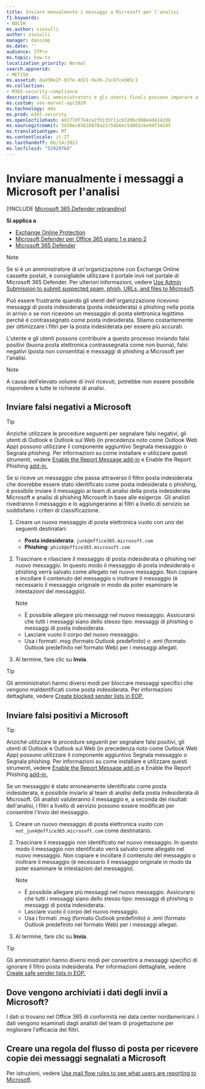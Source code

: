 ```yaml
---
title: Inviare manualmente i messaggi a Microsoft per l'analisi
f1.keywords:
- NOCSH
ms.author: siosulli
author: siosulli
manager: dansimp
ms.date: ''
audience: ITPro
ms.topic: how-to
localization_priority: Normal
search.appverid:
- MET150
ms.assetid: dad30e2f-93fe-4d21-9a36-21c87ced85c1
ms.collection:
- M365-security-compliance
description: Gli amministratori e gli utenti finali possono imparare a inviare messaggi di posta elettronica (posta elettronica buona contrassegnata come posta non buona o non consentita) a Microsoft per l'analisi.
ms.custom: seo-marvel-apr2020
ms.technology: mdo
ms.prod: m365-security
ms.openlocfilehash: 4d277df764ce2fb135f11c6320bc990e4d4142d6
ms.sourcegitcommit: 3d30ec03628870a22c54b6ec5d865cbe94f34245
ms.translationtype: MT
ms.contentlocale: it-IT
ms.lasthandoff: 06/14/2021
ms.locfileid: "52929768"
---
```

# <a name="manually-submit-messages-to-microsoft-for-analysis"></a>Inviare manualmente i messaggi a Microsoft per l'analisi

[!INCLUDE [Microsoft 365 Defender rebranding](../includes/microsoft-defender-for-office.md)]

**Si applica a**
- [Exchange Online Protection](exchange-online-protection-overview.md)
- [Microsoft Defender per Office 365 piano 1 e piano 2](defender-for-office-365.md)
- [Microsoft 365 Defender](../defender/microsoft-365-defender.md)

> [!NOTE]
> Se si è un amministratore di un'organizzazione con Exchange Online cassette postali, è consigliabile utilizzare il portale invii nel portale di Microsoft 365 Defender. Per ulteriori informazioni, vedere [Use Admin Submission to submit suspected spam, phish, URLs, and files to Microsoft](admin-submission.md).

Può essere frustrante quando gli utenti dell'organizzazione ricevono messaggi di posta indesiderata (posta indesiderata) o phishing nella posta in arrivo o se non ricevono un messaggio di posta elettronica legittimo perché è contrassegnato come posta indesiderata. Stiamo costantemente per ottimizzare i filtri per la posta indesiderata per essere più accurati.

L'utente e gli utenti possono contribuire a questo processo inviando falsi positivi (buona posta elettronica contrassegnata come non buona), falsi negativi (posta non consentita) e messaggi di phishing a Microsoft per l'analisi.

> [!NOTE]
> A causa dell'elevato volume di invii ricevuti, potrebbe non essere possibile rispondere a tutte le richieste di analisi.

## <a name="submit-false-negatives-to-microsoft"></a>Inviare falsi negativi a Microsoft

> [!TIP]
> Anziché utilizzare le procedure seguenti per segnalare falsi negativi, gli utenti di Outlook e Outlook sul Web (in precedenza noto come Outlook Web App) possono utilizzare il componente aggiuntivo Segnala messaggio o Segnala phishing. Per informazioni su come installare e utilizzare questi strumenti, vedere [Enable the Report Message add-in](enable-the-report-message-add-in.md) e Enable the Report Phishing [add-in.](enable-the-report-phish-add-in.md)

Se si riceve un messaggio che passa attraverso il filtro posta indesiderata che dovrebbe essere stato identificato come posta indesiderata o phishing, è possibile inviare il messaggio ai team di analisi della posta indesiderata Microsoft e analisi di phishing Microsoft in base alle esigenze. Gli analisti rivedranno il messaggio e lo aggiungeranno ai filtri a livello di servizio se soddisfano i criteri di classificazione.

1. Creare un nuovo messaggio di posta elettronica vuoto con uno dei seguenti destinatari:

   - **Posta indesiderata**: `junk@office365.microsoft.com`
   - **Phishing**: `phish@office365.microsoft.com`

2. Trascinare e rilasciare il messaggio di posta indesiderata o phishing nel nuovo messaggio. In questo modo il messaggio di posta indesiderata o phishing verrà salvato come allegato nel nuovo messaggio. Non copiare e incollare il contenuto del messaggio o inoltrare il messaggio (è necessario il messaggio originale in modo da poter esaminare le intestazioni del messaggio).

   > [!NOTE]
   >
   > - È possibile allegare più messaggi nel nuovo messaggio. Assicurarsi che tutti i messaggi siano dello stesso tipo: messaggi di phishing o messaggi di posta indesiderata.
   > - Lasciare vuoto il corpo del nuovo messaggio.
   > - Usa i formati .msg (formato Outlook predefinito) o .eml (formato Outlook predefinito nel formato Web) per i messaggi allegati.

3. Al termine, fare clic su **Invia**.

> [!TIP]
> Gli amministratori hanno diversi modi per bloccare messaggi specifici che vengono maldentificati come posta indesiderata. Per informazioni dettagliate, vedere [Create blocked sender lists in EOP.](create-block-sender-lists-in-office-365.md)

## <a name="submit-false-positives-to-microsoft"></a>Inviare falsi positivi a Microsoft

> [!TIP]
> Anziché utilizzare le procedure seguenti per segnalare falsi positivi, gli utenti di Outlook e Outlook sul Web (in precedenza noto come Outlook Web App) possono utilizzare il componente aggiuntivo Segnala messaggio o Segnala phishing. Per informazioni su come installare e utilizzare questi strumenti, vedere [Enable the Report Message add-in](enable-the-report-message-add-in.md) e Enable the Report Phishing [add-in.](enable-the-report-phish-add-in.md)

Se un messaggio è stato erroneamente identificato come posta indesiderata, è possibile inviarlo al team di analisi della posta indesiderata di Microsoft. Gli analisti valuteranno il messaggio e, a seconda dei risultati dell'analisi, i filtri a livello di servizio possono essere modificati per consentire l'invio del messaggio.

1. Creare un nuovo messaggio di posta elettronica vuoto con `not_junk@office365.microsoft.com` come destinatario.

2. Trascinare il messaggio non identificato nel nuovo messaggio. In questo modo il messaggio non identificato verrà salvato come allegato nel nuovo messaggio. Non copiare e incollare il contenuto del messaggio o inoltrare il messaggio (è necessario il messaggio originale in modo da poter esaminare le intestazioni del messaggio).

   > [!NOTE]
   >
   > - È possibile allegare più messaggi nel nuovo messaggio. Assicurarsi che tutti i messaggi siano dello stesso tipo: messaggi di phishing o messaggi di posta indesiderata.
   > - Lasciare vuoto il corpo del nuovo messaggio.
   > - Usa i formati .msg (formato Outlook predefinito) o .eml (formato Outlook predefinito nel formato Web) per i messaggi allegati.

3. Al termine, fare clic su **Invia**.

> [!TIP]
> Gli amministratori hanno diversi modi per consentire a messaggi specifici di ignorare il filtro posta indesiderata. Per informazioni dettagliate, vedere [Create safe sender lists in EOP.](create-safe-sender-lists-in-office-365.md)

## <a name="where-is-the-data-from-submissions-to-microsoft-stored"></a>Dove vengono archiviati i dati degli invii a Microsoft?

I dati si trovano nel Office 365 di conformità nei data center nordamericani. I dati vengono esaminati dagli analisti del team di progettazione per migliorare l'efficacia dei filtri.

## <a name="create-a-mail-flow-rule-to-receive-copies-of-messages-that-are-reported-to-microsoft"></a>Creare una regola del flusso di posta per ricevere copie dei messaggi segnalati a Microsoft

Per istruzioni, vedere [Use mail flow rules to see what users are reporting to Microsoft](/exchange/security-and-compliance/mail-flow-rules/use-rules-to-see-what-users-are-reporting-to-microsoft).
